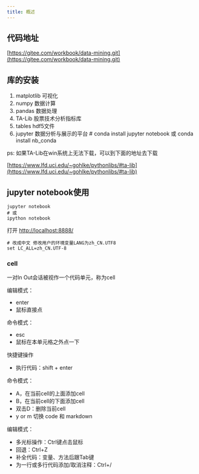 ```yaml
---
title: 概述
---
```

## 代码地址

[https://gitee.com/workbook/data-mining.git](https://gitee.com/workbook/data-mining.git)

## 库的安装

1. matplotlib 可视化
2. numpy    数据计算
3. pandas   数据处理
4. TA-Lib    股票技术分析指标库
5. tables     hdf5文件
6. jupyter    数据分析与展示的平台     # conda install jupyter notebook 或 conda install nb_conda

ps: 如果TA-Lib在win系统上无法下载，可以到下面的地址去下载

[https://www.lfd.uci.edu/~gohlke/pythonlibs/#ta-lib](https://www.lfd.uci.edu/~gohlke/pythonlibs/#ta-lib)

## jupyter  notebook使用

```
jupyter notebook
# 或
ipython notebook
```

打开 [http://localhost:8888/](http://localhost:8888/)

```shell
# 改成中文 修改用户的环境变量LANG为zh_CN.UTF8
set LC_ALL=zh_CN.UTF-8
```

### cell

一对In Out会话被视作一个代码单元，称为cell

编辑模式：

- enter
- 鼠标直接点

命令模式：

- esc
- 鼠标在本单元格之外点一下

快捷键操作

- 执行代码：shift + enter

命令模式：

- A，在当前cell的上面添加cell
- B，在当前cell的下面添加cell
- 双击D：删除当前cell
- y or m 切换 code 和 markdown

编辑模式：

- 多光标操作：Ctrl键点击鼠标
- 回退：Ctrl+Z
- 补全代码：变量、方法后跟Tab键
- 为一行或多行代码添加/取消注释：Ctrl+/